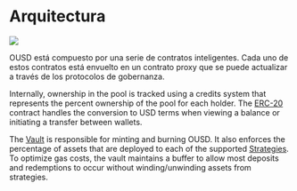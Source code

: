 # Arquitectura

![](../.gitbook/assets/ousd_docs_graphics_3.png)

OUSD está compuesto por una serie de contratos inteligentes. Cada uno de estos contratos está envuelto en un contrato proxy que se puede actualizar a través de los protocolos de gobernanza.

Internally, ownership in the pool is tracked using a credits system that represents the percent ownership of the pool for each holder. The [ERC-20](api/erc-20-1.md) contract handles the conversion to USD terms when viewing a balance or initiating a transfer between wallets.

The [Vault](api/vault.md) is responsible for minting and burning OUSD. It also enforces the percentage of assets that are deployed to each of the supported [Strategies](../core-concepts/supported-strategies/). To optimize gas costs, the vault maintains a buffer to allow most deposits and redemptions to occur without winding/unwinding assets from strategies.



